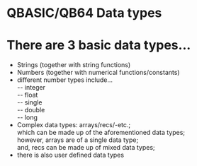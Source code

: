# QBASIC/QB64 Data types

# There are 3 basic data types...

-  Strings (together with string functions)  
-  Numbers (together with numerical functions/constants)
-  different number types include...    
-- integer    
-- float  
-- single    
-- double  
-- long    
-  Complex data types: arrays/recs/-etc.;  
   which can be made up of the aforementioned data types;  
   however, arrays are of a single data type;  
   and, recs can be made up of mixed data types;  
-  there is also user defined data types 


